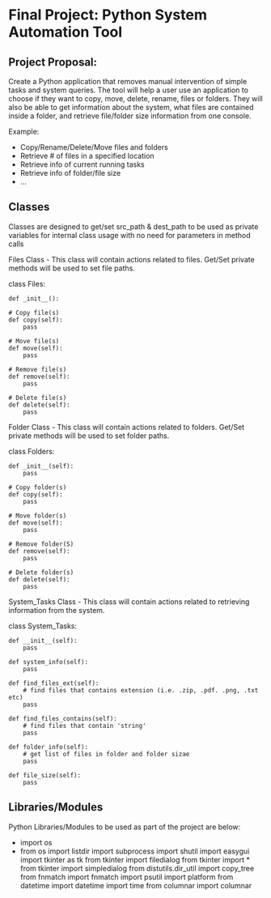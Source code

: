 # Final Project: Python System Automation Tool

## Project Proposal:

Create a Python application that removes manual intervention of simple tasks and system queries. The tool will help a user use an application to choose if they want to copy, move, delete, rename, files or folders. They will also be able to get information about the system, what files are contained inside a folder, and retrieve file/folder size information from one console.

Example:
 - Copy/Rename/Delete/Move files and folders
 - Retrieve # of files in a specified location
 - Retrieve info of current running tasks
 - Retrieve info of folder/file size
 - ...

## Classes

Classes are designed to get/set src_path & dest_path to be used as private variables for internal class usage with no need for parameters in method calls

Files Class - This class will contain actions related to files. Get/Set private methods will be used to set file paths.

class Files:
    
    def _init__():

    # Copy file(s)
    def copy(self):
        pass

    # Move file(s)
    def move(self):
        pass
    
    # Remove file(s)
    def remove(self):
        pass

    # Delete file(s)
    def delete(self):
        pass


Folder Class - This class will contain actions related to folders. Get/Set private methods will be used to set folder paths.

class Folders:
    
    def _init__(self):
        pass

    # Copy folder(s)
    def copy(self):
        pass

    # Move folder(s)
    def move(self):
        pass
    
    # Remove folder(S)
    def remove(self):
        pass

    # Delete folder(s)
    def delete(self):
        pass

System_Tasks Class - This class will contain actions related to retrieving information from the system.

class System_Tasks:

    def __init__(self):
        pass 
    
    def system_info(self):
        pass

    def find_files_ext(self):
        # find files that contains extension (i.e. .zip, .pdf. .png, .txt etc)
        pass

    def find_files_contains(self):
        # find files that contain 'string'
        pass

    def folder_info(self):
        # get list of files in folder and folder sizae
        pass

    def file_size(self):
        pass

## Libraries/Modules
Python Libraries/Modules to be used as part of the project are below:

* import os
* from os import listdir
import subprocess
import shutil
import easygui
import tkinter as tk
from tkinter import filedialog
from tkinter import *
from tkinter import simpledialog
from distutils.dir_util import copy_tree
from fnmatch import fnmatch
import psutil
import platform
from datetime import datetime
import time
from columnar import columnar